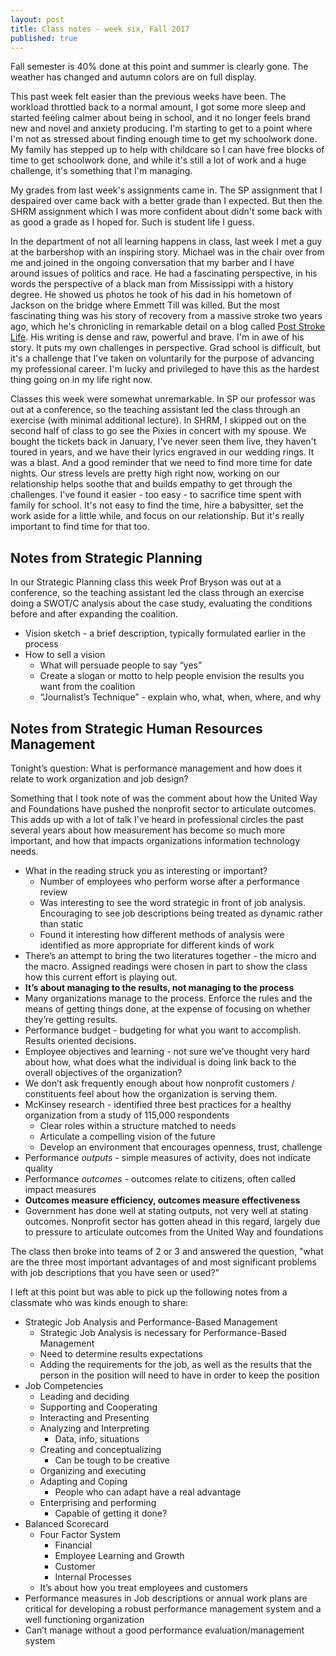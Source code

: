 ```yaml
---
layout: post
title: Class notes - week six, Fall 2017
published: true
---
```


Fall semester is 40% done at this point and summer is clearly gone. The weather has changed and autumn colors are on full display.

This past week felt easier than the previous weeks have been. The workload throttled back to a normal amount, I got some more sleep and started feeling calmer about being in school, and it no longer feels brand new and novel and anxiety producing. I'm starting to get to a point where I'm not as stressed about finding enough time to get my schoolwork done. My family has stepped up to help with childcare so I can have free blocks of time to get schoolwork done, and while it's still a lot of work and a huge challenge, it's something that I'm managing.

My grades from last week's assignments came in. The SP assignment that I despaired over came back with a better grade than I expected. But then the SHRM assignment which I was more confident about didn't some back with as good a grade as I hoped for. Such is student life I guess.

In the department of not all learning happens in class, last week I met a guy at the barbershop with an inspiring story. Michael was in the chair over from me and joined in the ongoing conversation that my barber and I have around issues of politics and race. He had a fascinating perspective, in his words the perspective of a black man from Mississippi with a history degree. He showed us photos he took of his dad in his hometown of Jackson on the bridge where Emmett Till was killed. But the most fascinating thing was his story of recovery from a massive stroke two years ago, which he's chronicling in remarkable detail on a blog called [Post Stroke Life](http://www.post-stroke-life.com/genesis/). His writing is dense and raw, powerful and brave. I'm in awe of his story. It puts my own challenges in perspective. Grad school is difficult, but it's a challenge that I've taken on voluntarily for the purpose of advancing my professional career. I'm lucky and privileged to have this as the hardest thing going on in my life right now.

Classes this week were somewhat unremarkable. In SP our professor was out at a conference, so the teaching assistant led the class through an exercise (with minimal additional lecture). In SHRM, I skipped out on the second half of class to go see the Pixies in concert with my spouse. We bought the tickets back in January, I've never seen them live, they haven't toured in years, and we have their lyrics engraved in our wedding rings. It was a blast. And a good reminder that we need to find more time for date nights. Our stress levels are pretty high right now, working on our relationship helps soothe that and builds empathy to get through the challenges. I've found it easier - too easy - to sacrifice time spent with family for school. It's not easy to find the time, hire a babysitter, set the work aside for a little while, and focus on our relationship. But it's really important to find time for that too.

## Notes from Strategic Planning

In our Strategic Planning class this week Prof Bryson was out at a conference, so the teaching assistant led the class through an exercise doing a SWOT/C analysis about the case study, evaluating the conditions before and after expanding the coalition.

* Vision sketch - a brief description, typically formulated earlier in the process
* How to sell a vision
  * What will persuade people to say “yes”
  * Create a slogan or motto to help people envision the results you want from the coalition
  * “Journalist’s Technique” - explain who, what, when, where, and why

## Notes from Strategic Human Resources Management

Tonight’s question: What is performance management and how does it relate to work organization and job design?

Something that I took note of was the comment about how the United Way and Foundations have pushed the nonprofit sector to articulate outcomes. This adds up with a lot of talk I've heard in professional circles the past several years about how measurement has become so much more important, and how that impacts organizations information technology needs.

* What in the reading struck you as interesting or important?
  * Number of employees who perform worse after a performance review
  * Was interesting to see the word strategic in front of job analysis. Encouraging to see job descriptions being treated as dynamic rather than static
  * Found it interesting how different methods of analysis were identified as more appropriate for different kinds of work
* There’s an attempt to bring the two literatures together - the micro and the macro. Assigned readings were chosen in part to show the class how this current effort is playing out.
* **It’s about managing to the results, not managing to the process**
* Many organizations manage to the process. Enforce the rules and the means of getting things done, at the expense of focusing on whether they’re getting results.
* Performance budget - budgeting for what you want to accomplish. Results oriented decisions.
* Employee objectives and learning - not sure we’ve thought very hard about how, what does what the individual is doing link back to the overall objectives of the organization?
* We don’t ask frequently enough about how nonprofit customers / constituents feel about how the organization is serving them.
* McKinsey research - identified three best practices for a healthy organization from a study of 115,000 respondents
  * Clear roles within a structure matched to needs
  * Articulate a compelling vision of the future
  * Develop an environment that encourages openness, trust, challenge
* Performance _outputs_ - simple measures of activity, does not indicate quality
* Performance _outcomes_ - outcomes relate to citizens, often called impact measures
* **Outcomes measure efficiency, outcomes measure effectiveness**
* Government has done well at stating outputs, not very well at stating outcomes. Nonprofit sector has gotten ahead in this regard, largely due to pressure to articulate outcomes from the United Way and foundations

The class then broke into teams of 2 or 3 and answered the question, "what are the three most important advantages of and most significant problems with job descriptions that you have seen or used?"

I left at this point but was able to pick up the following notes from a classmate who was kinds enough to share:

* Strategic Job Analysis and Performance-Based Management
  * Strategic Job Analysis is necessary for Performance-Based Management
  * Need to determine results expectations
  * Adding the requirements for the job, as well as the results that the person in the position will need to have in order to keep the position
* Job Competencies
  * Leading and deciding
  * Supporting and Cooperating
  * Interacting and Presenting
  * Analyzing and Interpreting
    * Data, info, situations
  * Creating and conceptualizing
    * Can be tough to be creative
  * Organizing and executing
  * Adapting and Coping
    * People who can adapt have a real advantage
  * Enterprising and performing
    * Capable of getting it done?
* Balanced Scorecard
  * Four Factor System
    * Financial
    * Employee Learning and Growth
    * Customer
    * Internal Processes
  * It’s about how you treat employees and customers
* Performance measures in Job descriptions or annual work plans are critical for developing a robust performance management system and a well functioning organization
* Can’t manage without a good performance evaluation/management system
